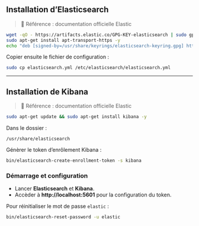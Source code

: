 
## Installation d’Elasticsearch

> 🔗 Référence : documentation officielle Elastic

```bash
wget -qO - https://artifacts.elastic.co/GPG-KEY-elasticsearch | sudo gpg --dearmor -o /usr/share/keyrings/elasticsearch-keyring.gpg
sudo apt-get install apt-transport-https -y
echo "deb [signed-by=/usr/share/keyrings/elasticsearch-keyring.gpg] https://artifacts.elastic.co/packages/9.x/apt stable main" | sudo tee /etc/apt/sources.list.d/elastic-9.x.list
```
Copier ensuite le fichier de configuration :
```bash
sudo cp elasticsearch.yml /etc/elasticsearch/elasticsearch.yml
```

---

## Installation de Kibana

> 🔗 Référence : documentation officielle Elastic

```bash
sudo apt-get update && sudo apt-get install kibana -y
```
Dans le dossier :
```
/usr/share/elasticsearch
```
Génèrer le token d’enrôlement Kibana :
```bash
bin/elasticsearch-create-enrollment-token -s kibana
```

### Démarrage et configuration

- Lancer **Elasticsearch** et **Kibana**.
- Accèder à **http://localhost:5601** pour la configuration du token.

Pour réinitialiser le mot de passe `elastic` :
```bash
bin/elasticsearch-reset-password -u elastic
```

